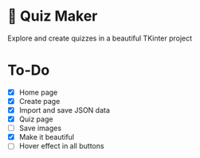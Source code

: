 # 🧠 Quiz Maker

Explore and create quizzes in a beautiful TKinter project

# To-Do

- [x] Home page
- [x] Create page
- [x] Import and save JSON data
- [x] Quiz page
- [ ] Save images
- [x] Make it beautiful
- [ ] Hover effect in all buttons
